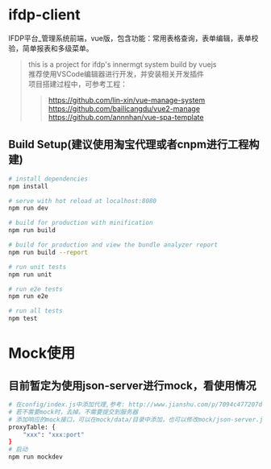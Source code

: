 # ifdp-client
IFDP平台_管理系统前端，vue版，包含功能：常用表格查询，表单编辑，表单校验，简单报表和多级菜单。

> this is a project for ifdp's innermgt system build by vuejs<br>
> 推荐使用VSCode编辑器进行开发，并安装相关开发插件<br>
> 项目搭建过程中，可参考工程：<br>
>> https://github.com/lin-xin/vue-manage-system<br>
>> https://github.com/bailicangdu/vue2-manage<br>
>> https://github.com/annnhan/vue-spa-template<br>

## Build Setup(建议使用淘宝代理或者cnpm进行工程构建)

``` bash
# install dependencies
npm install

# serve with hot reload at localhost:8080
npm run dev

# build for production with minification
npm run build

# build for production and view the bundle analyzer report
npm run build --report

# run unit tests
npm run unit

# run e2e tests
npm run e2e

# run all tests
npm test
```

# Mock使用
## 目前暂定为使用json-server进行mock，看使用情况
``` bash
# 在config/index.js中添加代理,参考: http://www.jianshu.com/p/7094c477207d
# 若不需要mock时，去掉。不需要提交到服务器
# 添加响应的mock接口，可以在mock/data/目录中添加，也可以修改mock/json-server.js进行添加
proxyTable: {
	"xxx": "xxx:port"	
}
# 启动
npm run mockdev
```



